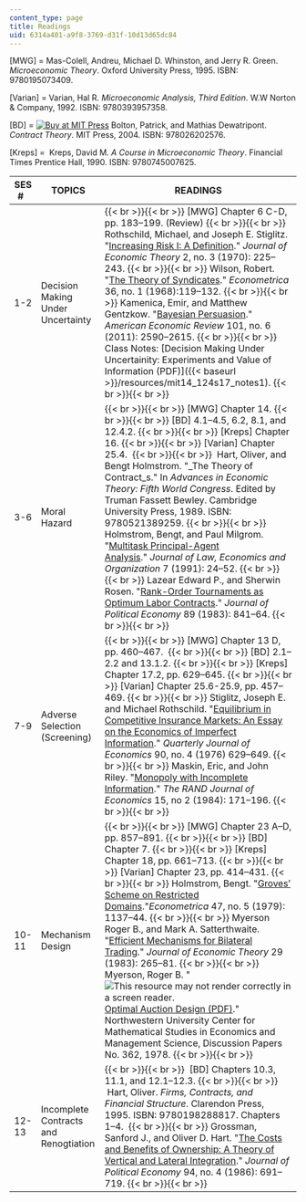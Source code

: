 ```yaml
---
content_type: page
title: Readings
uid: 6314a401-a9f8-3769-d31f-10d13d65dc84
---
```


\[MWG\] = Mas-Colell, Andreu, Michael D. Whinston, and Jerry R. Green. _Microeconomic Theory_. Oxford University Press, 1995. ISBN: 9780195073409.

\[Varian\] = Varian, Hal R. _Microeconomic Analysis, Third Edition_. W.W Norton & Company, 1992. ISBN: 9780393957358.

\[BD\] = [![Buy at MIT Press](/images/mp_logo.gif)](https://mitpress.mit.edu/9780262025768) Bolton, Patrick, and Mathias Dewatripont. _Contract Theory_. MIT Press, 2004. ISBN: 978026202576.

\[Kreps\] =  Kreps, David M. _A Course in Microeconomic Theory_. Financial Times Prentice Hall, 1990. ISBN: 9780745007625. 

| SES #   | TOPICS | READINGS |
| --- | --- | --- |
| 1-2 | Decision Making Under Uncertainty |  {{< br >}}{{< br >}} \[MWG\] Chapter 6 C-D, pp. 183–199. (Review) {{< br >}}{{< br >}} Rothschild, Michael, and Joseph E. Stiglitz. "[Increasing Risk I: A Definition](http://www.sciencedirect.com/science/article/pii/0022053170900384)." _Journal of Economic Theory_ 2, no. 3 (1970): 225–243. {{< br >}}{{< br >}} Wilson, Robert. "[The Theory of Syndicates](http://www.jstor.org/stable/1909607?origin=crossref&seq=1#page_scan_tab_contents)." _Econometrica_ 36, no. 1 (1968):119–132. {{< br >}}{{< br >}} Kamenica, Emir, and Matthew Gentzkow. "[Bayesian Persuasion](https://www.aeaweb.org/articles?id=10.1257/aer.101.6.2590)." _American Economic Review_ 101, no. 6 (2011): 2590–2615. {{< br >}}{{< br >}} Class Notes: [Decision Making Under Uncertainity: Experiments and Value of Information (PDF)]({{< baseurl >}}/resources/mit14_124s17_notes1). {{< br >}}{{< br >}}  |
| 3-6 | Moral Hazard |  {{< br >}}{{< br >}} \[MWG\] Chapter 14. {{< br >}}{{< br >}} \[BD\] 4.1–4.5, 6.2, 8.1, and 12.4.2. {{< br >}}{{< br >}} \[Kreps\] Chapter 16. {{< br >}}{{< br >}} \[Varian\] Chapter 25.4.  {{< br >}}{{< br >}}  Hart, Oliver, and Bengt Holmstrom. "_The Theory of Contract_s." In _Advances in Economic Theory: Fifth World Congress_. Edited by Truman Fassett Bewley. Cambridge University Press, 1989. ISBN: 9780521389259. {{< br >}}{{< br >}} Holmstrom, Bengt, and Paul Milgrom. "[Multitask Principal-Agent Analysis](https://www.jstor.org/stable/764957?seq=1#page_scan_tab_contents)." _Journal of Law, Economics and Organization_ 7 (1991): 24–52. {{< br >}}{{< br >}} Lazear Edward P., and Sherwin Rosen. "[Rank-Order Tournaments as Optimum Labor Contracts](http://www.nber.org/papers/w0401)." _Journal of Political Economy_ 89 (1983): 841–64. {{< br >}}{{< br >}}  |
| 7-9 | Adverse Selection (Screening) |  {{< br >}}{{< br >}} \[MWG\] Chapter 13 D, pp. 460–467.  {{< br >}}{{< br >}} \[BD\] 2.1–2.2 and 13.1.2. {{< br >}}{{< br >}} \[Kreps\] Chapter 17.2, pp. 629–645. {{< br >}}{{< br >}} \[Varian\] Chapter 25.6-25.9, pp. 457–469. {{< br >}}{{< br >}} Stiglitz, Joseph E. and Michael Rothschild. "[Equilibrium in Competitive Insurance Markets: An Essay on the Economics of Imperfect Information](https://academiccommons.columbia.edu/catalog/ac:149360)." _Quarterly Journal of Economics_ 90, no. 4 (1976) 629–649. {{< br >}}{{< br >}} Maskin, Eric, and John Riley. "[Monopoly with Incomplete Information](https://www.jstor.org/stable/2555674?seq=1#page_scan_tab_contents)." _The RAND Journal of Economics_ 15, no 2 (1984): 171–196. {{< br >}}{{< br >}}  |
| 10-11 | Mechanism Design |  {{< br >}}{{< br >}} \[MWG\] Chapter 23 A–D, pp. 857–891. {{< br >}}{{< br >}} \[BD\] Chapter 7. {{< br >}}{{< br >}} \[Kreps\] Chapter 18, pp. 661–713. {{< br >}}{{< br >}} \[Varian\] Chapter 23, pp. 414–431. {{< br >}}{{< br >}} Holmstrom, Bengt. "[Groves’ Scheme on Restricted Domains](https://www.jstor.org/stable/1911954?seq=1#page_scan_tab_contents)."_Econometrica_ 47, no. 5 (1979): 1137–44. {{< br >}}{{< br >}} Myerson Roger B., and Mark A. Satterthwaite. "[Efficient Mechanisms for Bilateral Trading](http://www.sciencedirect.com/science/article/pii/0022053183900480)." _Journal of Economic Theory_ 29 (1983): 265–81. {{< br >}}{{< br >}} Myerson, Roger B. "![This resource may not render correctly in a screen reader.](/images/inacessible.gif)[Optimal Auction Design (PDF)](http://www.eecs.harvard.edu/~parkes/cs286r/spring07/papers/myerson.pdf)." Northwestern University Center for Mathematical Studies in Economics and Management Science, Discussion Papers No. 362, 1978. {{< br >}}{{< br >}}  |
| 12-13 | Incomplete Contracts and Renogtiation |  {{< br >}}{{< br >}}  \[BD\] Chapters 10.3, 11.1, and 12.1–12.3. {{< br >}}{{< br >}}  Hart, Oliver. _Firms, Contracts, and Financial Structure_. Clarendon Press, 1995. ISBN: 9780198288817. Chapters 1–4.  {{< br >}}{{< br >}} Grossman, Sanford J., and Oliver D. Hart. "[The Costs and Benefits of Ownership: A Theory of Vertical and Lateral Integration](http://www.journals.uchicago.edu/doi/abs/10.1086/261404)." _Journal of Political Economy_ 94, no. 4 (1986): 691–719. {{< br >}}{{< br >}}